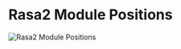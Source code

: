 Rasa2 Module Positions
====
![Rasa2 Module Positions](http://localhost:8888/builder/joomla-template/data/rasa/images/positions/Rasa2-modules.jpg 'Rasa2 Module Positions')

